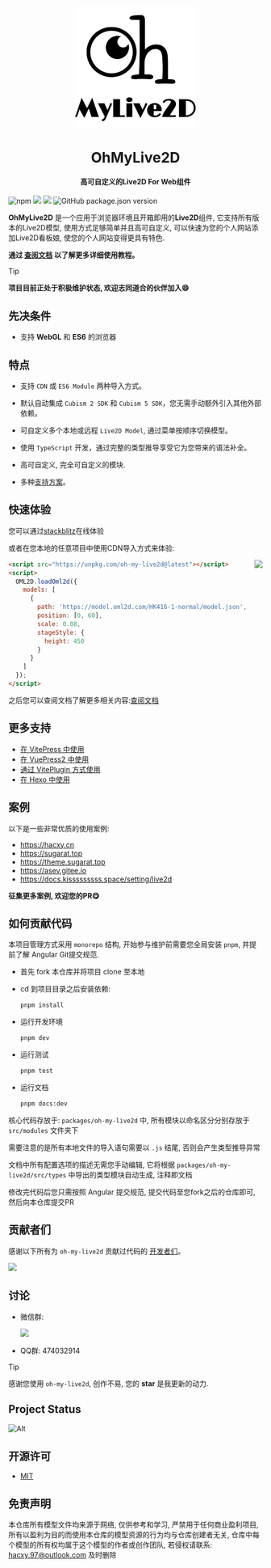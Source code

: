 <!-- markdownlint-disable -->
<p align="center">
  <img width="240" style="text-align:center;" src="https://raw.githubusercontent.com/hacxy/hacxy/main/images/121472002.png"/ >
</p>
<h1 align="center">OhMyLive2D</h1>
<h4 align="center">高可自定义的Live2D For Web组件</h4>

![npm](https://img.shields.io/npm/v/oh-my-live2d?label=npm) ![](https://img.shields.io/npm/dt/oh-my-live2d.svg) ![](https://img.shields.io/badge/cubism-2%2F5-orange) ![GitHub package.json version](https://img.shields.io/npm/v/vuepress-plugin-oh-my-live2d?label=vuepress-plugin)

**OhMyLive2D** 是一个应用于浏览器环境且开箱即用的**Live2D**组件, 它支持所有版本的Live2D模型, 使用方式足够简单并且高可自定义, 可以快速为您的个人网站添加Live2D看板娘, 使您的个人网站变得更具有特色.

**通过 [查阅文档](https://oml2d.com) 以了解更多详细使用教程。**

> [!TIP]  
> **项目目前正处于积极维护状态, 欢迎志同道合的伙伴加入😄**

## 先决条件

- 支持 **WebGL** 和 **ES6** 的浏览器

## 特点

- 支持 `CDN` 或 `ES6 Module` 两种导入方式。

- 默认自动集成 `Cubism 2 SDK` 和 `Cubism 5 SDK`，您无需手动额外引入其他外部依赖。

- 可自定义多个本地或远程 `Live2D Model`, 通过菜单按顺序切换模型。

- 使用 `TypeScript` 开发，通过完整的类型推导享受它为您带来的语法补全。

- 高可自定义, 完全可自定义的模块.

- 多种[支持方案](#更多支持)。

## 快速体验

您可以通过[stackblitz](https://stackblitz.com/edit/vitejs-vite-shccpw?file=main.js)在线体验

或者在您本地的任意项目中使用CDN导入方式来体验:

<image align="right" height="325px" src="https://raw.githubusercontent.com/hacxy/hacxy/main/images/%E5%BD%95%E5%B1%8F2024-03-21%2023.18.31.gif"/>

```html
<script src="https://unpkg.com/oh-my-live2d@latest"></script>
<script>
  OML2D.loadOml2d({
    models: [
      {
        path: 'https://model.oml2d.com/HK416-1-normal/model.json',
        position: [0, 60],
        scale: 0.08,
        stageStyle: {
          height: 450
        }
      }
    ]
  });
</script>
```

之后您可以查阅文档了解更多相关内容:[查阅文档](https://oml2d.com/guide/index.html)

## 更多支持

- [在 VitePress 中使用](https://oml2d.com/guide/vitepress.html)
- [在 VuePress2 中使用](https://oml2d.com/guide/vuepress.html)
- [通过 VitePlugin 方式使用](https://oml2d.com/guide/vite.html)
- [在 Hexo 中使用](https://oml2d.com/guide/hexo.html)

## 案例

以下是一些非常优质的使用案例:

- <https://hacxy.cn>
- <https://sugarat.top>
- <https://theme.sugarat.top>
- <https://asev.gitee.io>
- <https://docs.kisssssssss.space/setting/live2d>

**征集更多案例, 欢迎您的PR😋**

## 如何贡献代码

本项目管理方式采用 `monorepo` 结构, 开始参与维护前需要您全局安装 `pnpm`, 并提前了解 Angular Git提交规范.

- 首先 fork 本仓库并将项目 clone 至本地

- cd 到项目目录之后安装依赖:

  ```sh
  pnpm install
  ```

- 运行开发环境

  ```sh
  pnpm dev
  ```

- 运行测试
  ```sh
  pnpm test
  ```
- 运行文档
  ```sh
  pnpm docs:dev
  ```

核心代码存放于: `packages/oh-my-live2d` 中, 所有模块以命名区分分别存放于 `src/modules` 文件夹下

需要注意的是所有本地文件的导入语句需要以 `.js` 结尾, 否则会产生类型推导异常

文档中所有配置选项的描述无需您手动编辑, 它将根据 `packages/oh-my-live2d/src/types` 中导出的类型模块自动生成, 注释即文档

修改完代码后您只需按照 Angular 提交规范, 提交代码至您fork之后的仓库即可, 然后向本仓库提交PR

## 贡献者们

感谢以下所有为 `oh-my-live2d` 贡献过代码的 [开发者们](https://github.com/oh-my-live2d/oh-my-live2d/graphs/contributors)。

<a href="https://github.com/oh-my-live2d/oh-my-live2d/graphs/contributors">
  <img src="https://contrib.rocks/image?repo=oh-my-live2d/oh-my-live2d" />
</a>

## 讨论

- 微信群:

  <image style="display: inline-block;width:200px;padding-right:6px" src='https://loclink-1259720482.cos.ap-beijing.myqcloud.com/image/wxq.png'/>

- QQ群: 474032914

> [!TIP]
> 感谢您使用 `oh-my-live2d`, 创作不易, 您的 **star** 是我更新的动力.

## Project Status

![Alt](https://repobeats.axiom.co/api/embed/b603e73fc87261ea004a095fe8937e5b738d979a.svg 'Repobeats analytics image')

## 开源许可

- [MIT](https://github.com/oh-my-live2d/oh-my-live2d/blob/main/LICENSE)

## 免责声明

本仓库所有模型文件均来源于网络, 仅供参考和学习, 严禁用于任何商业盈利项目, 所有以盈利为目的而使用本仓库的模型资源的行为均与仓库创建者无关, 仓库中每个模型的所有权均属于这个模型的作者或创作团队, 若侵权请联系: hacxy.97@outlook.com 及时删除
